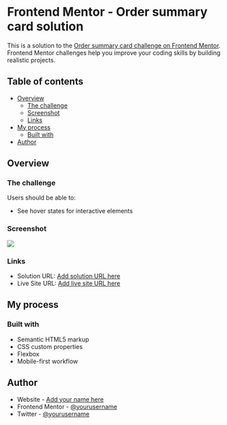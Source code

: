 # Frontend Mentor - Order summary card solution

This is a solution to the [Order summary card challenge on Frontend Mentor](https://www.frontendmentor.io/challenges/order-summary-component-QlPmajDUj). Frontend Mentor challenges help you improve your coding skills by building realistic projects. 

## Table of contents

- [Overview](#overview)
  - [The challenge](#the-challenge)
  - [Screenshot](#screenshot)
  - [Links](#links)
- [My process](#my-process)
  - [Built with](#built-with)
- [Author](#author)

## Overview

### The challenge

Users should be able to:

- See hover states for interactive elements

### Screenshot

![](./screenshot.png)

### Links

- Solution URL: [Add solution URL here](https://github.com/CodinGitHub/Challenge-8-order-summary-component-main)
- Live Site URL: [Add live site URL here](https://challenge-8-order-summary-component-main.vercel.app/)

## My process

### Built with

- Semantic HTML5 markup
- CSS custom properties
- Flexbox
- Mobile-first workflow


## Author

- Website - [Add your name here](https://coding-tube.com)
- Frontend Mentor - [@yourusername](https://www.frontendmentor.io/profile/CodinGitHub)
- Twitter - [@yourusername](https://www.twitter.com/CodingTube)
